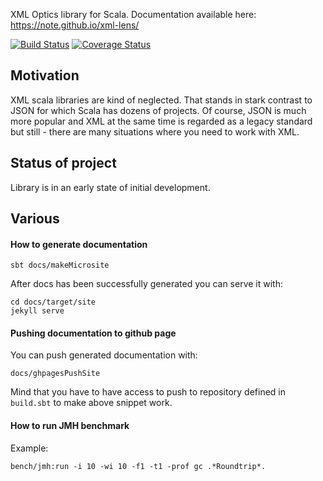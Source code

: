XML Optics library for Scala. Documentation available here: https://note.github.io/xml-lens/

[![Build Status](https://api.travis-ci.org/note/xml-lens.svg)](https://travis-ci.org/note/xml-lens)
[![Coverage Status](https://coveralls.io/repos/github/note/xml-lens/badge.svg?branch=master)](https://coveralls.io/github/note/xml-lens?branch=master)


## Motivation

XML scala libraries are kind of neglected. That stands in stark contrast to JSON for which Scala has dozens of projects.
Of course, JSON is much more popular and XML at the same time is regarded as a legacy standard but still - there are many situations where you need to work with XML.

## Status of project

Library is in an early state of initial development.

## Various

#### How to generate documentation

```
sbt docs/makeMicrosite
```

After docs has been successfully generated you can serve it with:

```
cd docs/target/site
jekyll serve
```

#### Pushing documentation to github page

You can push generated documentation with:

```
docs/ghpagesPushSite
```

Mind that you have to have access to push to repository defined in `build.sbt` to make above snippet work.

#### How to run JMH benchmark
 
Example:

```
bench/jmh:run -i 10 -wi 10 -f1 -t1 -prof gc .*Roundtrip*.
```